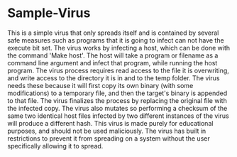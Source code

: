 # Sample-Virus
This is a simple virus that only spreads itself and is contained by several safe measures such as programs that it is going to
infect can not have the execute bit set. The virus works by infecting a host, which can be done with the command 'Make host'. 
The host will take a program or filename as a command line argument and infect that program, while running the host program.
The virus process requires read access to the file it is overwriting, and write access to the directory it is in and to the 
temp folder. The virus needs these because it will first copy its own binary (with some modifications) to a temporary file, and 
then the target's binary is appended to that file. The virus finalizes the process by replacing the original file with the
infected copy.
The virus also mutates so performing a checksum of the same two identical host files infected by two different instances of the
virus will produce a different hash.
This virus is made purely for educational purposes, and should not be used maliciously. The virus has built in restrictions to 
prevent it from spreading on a system without the user specifically allowing it to spread.
